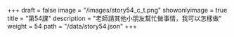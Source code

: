 +++
draft = false 
image = "/images/story54_c_t.png" 
showonlyimage = true 
title = "第54課" 
description = "老師請其他小朋友幫忙做事情，我可以怎樣做" 
weight = 54 
path = "/data/story54.json" 
+++
